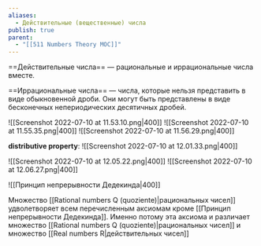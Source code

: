```yaml
---
aliases:
  - Действительные (вещественные) числа
publish: true
parent:
  - "[[511 Numbers Theory MOC]]"
---
```

==Действительные числа== — рациональные и иррациональные числа вместе.

==Иррациональные числа== — числа, которые нельзя представить в виде обыкновенной дроби. Они могут быть представлены в виде бесконечных непериодических десятичных дробей.

![[Screenshot 2022-07-10 at 11.53.10.png|400]]
![[Screenshot 2022-07-10 at 11.55.35.png|400]]
![[Screenshot 2022-07-10 at 11.56.29.png|400]]

**distributive property**:
![[Screenshot 2022-07-10 at 12.01.33.png|400]]

![[Screenshot 2022-07-10 at 12.05.22.png|400]]
![[Screenshot 2022-07-10 at 12.06.27.png|400]]

![[Принцип непрерывности Дедекинда|400]]

Множество [[Rational numbers Q (quoziente)|рациональных чисел]] удволетворяет всем перечисленным аксиомам кроме [[Принцип непрерывности Дедекинда]]. Именно потому эта аксиома и различает множество [[Rational numbers Q (quoziente)|рациональных чисел]] и множество [[Real numbers R|действительных чисел]]